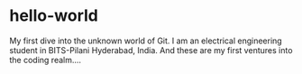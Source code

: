 # hello-world
My first dive into the unknown world of Git.
I am an electrical engineering student in BITS-Pilani Hyderabad, India.
And these are my first ventures into the coding realm....
